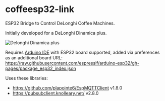# coffeesp32-link
ESP32 Bridge to Control DeLonghi Coffee Machines.

Initially developed for a DeLonghi Dinamica plus.

![Delonghi Dinamica plus](delonghi.jpeg)

Requires [Arduino IDE](https://www.arduino.cc/) with ESP32 board supported, added via preferences as an additional board URL: https://raw.githubusercontent.com/espressif/arduino-esp32/gh-pages/package_esp32_index.json

Uses these libraries:
* https://github.com/plapointe6/EspMQTTClient v1.8.0
* https://pubsubclient.knolleary.net/ v2.8.0
